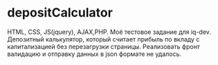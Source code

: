 # depositCalculator
HTML, CSS, JS(jquery), AJAX,PHP. 
Моё тестовое задание для iq-dev. Депозитный калькулятор, который считает прибыль по вкладу с капитализацией без перезагрузки страницы. Реализовать фронт валидацию и отправку данных в json формате не удалось. 
